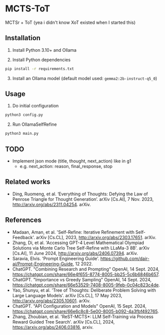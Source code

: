 # MCTS-ToT
MCTSr + ToT (yea i didn't know XoT existed when I started this) 

## Installation
1) Install Python 3.10+ and Ollama

2) Install Python dependencies
```sh
pip install -r requirements.txt
```

3) Install an Ollama model (default model used: `gemma2:2b-instruct-q5_0`)

## Usage
1) Do initial configuration
```sh
python3 config.py
```

2) Run OllamaSelfRefine
```sh
python3 main.py
```

## TODO
- Implement json mode (title, thought, next_action) like in g1
    - e.g. next_action: reason, final_response, stop

## Related works
- Ding, Ruomeng, et al. ‘Everything of Thoughts: Defying the Law of Penrose Triangle for Thought Generation’. arXiv [Cs.AI], 7 Nov. 2023, http://arxiv.org/abs/2311.04254. arXiv.

## References
- Madaan, Aman, et al. 'Self-Refine: Iterative Refinement with Self-Feedback'. arXiv [Cs.CL], 2023, http://arxiv.org/abs/2303.17651. arXiv.
- Zhang, Di, et al. 'Accessing GPT-4 Level Mathematical Olympiad Solutions via Monte Carlo Tree Self-Refine with LLaMa-3 8B'. arXiv [Cs.AI], 11 June 2024, http://arxiv.org/abs/2406.07394. arXiv.
- Saravia, Elvis. 'Prompt Engineering Guide'. https://github.com/dair-ai/Prompt-Engineering-Guide, 12 2022.
- ChatGPT. "Combining Research and Prompting" OpenAI, 14 Sept. 2024, https://chatgpt.com/share/66e4f655-8774-8005-bb25-5c6b6846b657.
- ChatGPT. "Importance vs Greedy Sampling" OpenAI, 14 Sept. 2024, https://chatgpt.com/share/66e53529-7408-8005-9feb-0c04c823c4de.
- Yao, Shunyu, et al. 'Tree of Thoughts: Deliberate Problem Solving with Large Language Models'. arXiv [Cs.CL], 17 May 2023, http://arxiv.org/abs/2305.10601. arXiv.
- ChatGPT. "API Configuration and Models" OpenAI, 15 Sept. 2024, https://chatgpt.com/share/66e6c8c8-5e00-8005-b092-4a3fbf492765.
- Zhang, Zhoubian, et al. 'ReST-MCTS*: LLM Self-Training via Process Reward Guided Tree Search'. arXiv [Cs.CL], 2024, https://arxiv.org/abs/2406.03816, arxiv.
